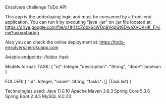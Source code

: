 Ensolvers challenge ToDo API

This app is the underlaying logic and must be consumed by a front-end application.
You can run it by executing "java -jar" on .jar file located at: 
https://drive.google.com/file/d/1tI1zcZdbx6cWOp9VdpGt8DwaXyOKHK_F/view?usp=sharing

Also you can check the online deployment at:
https://todo-ensolvers.herokuapp.com

Aviable endpoints:
/folder
/task

Models format:
TASK:
    {
        "id": Integer
        "description": "String",
        "done": boolean
    }

FOLDER:
    {
        "id": Integer,
        "name": String,
        "tasks": [] (Task list) 
    }

Technologies used:
Java 11.0.10
Apache Maven 3.6.3
Spring Core 5.3.6
Spring Boot 2.4.5
MySQL 8.0.23
